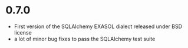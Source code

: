 # 0.7.0

* First version of the SQLAlchemy EXASOL dialect released under BSD license
* a lot of minor bug fixes to pass the SQLAlchemy test suite
